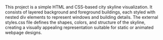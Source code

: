This project is a simple HTML and CSS-based city skyline visualization. It consists of layered background and foreground buildings, each styled with nested div elements to represent windows and building details. The external styles.css file defines the shapes, colors, and structure of the skyline, creating a visually appealing representation suitable for static or animated webpage designs.